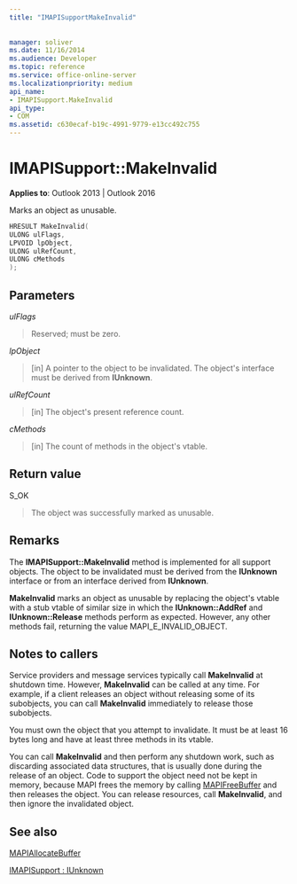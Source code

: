 ```yaml
---
title: "IMAPISupportMakeInvalid"
 
 
manager: soliver
ms.date: 11/16/2014
ms.audience: Developer
ms.topic: reference
ms.service: office-online-server
ms.localizationpriority: medium
api_name:
- IMAPISupport.MakeInvalid
api_type:
- COM
ms.assetid: c630ecaf-b19c-4991-9779-e13cc492c755
---
```


# IMAPISupport::MakeInvalid

  
  
**Applies to**: Outlook 2013 | Outlook 2016 
  
Marks an object as unusable.
  
```cpp
HRESULT MakeInvalid(
ULONG ulFlags,
LPVOID lpObject,
ULONG ulRefCount,
ULONG cMethods
);
```

## Parameters

 _ulFlags_
  
> Reserved; must be zero.
    
 _lpObject_
  
> [in] A pointer to the object to be invalidated. The object's interface must be derived from **IUnknown**.
    
 _ulRefCount_
  
> [in] The object's present reference count.
    
 _cMethods_
  
> [in] The count of methods in the object's vtable.
    
## Return value

S_OK 
  
> The object was successfully marked as unusable.
    
## Remarks

The **IMAPISupport::MakeInvalid** method is implemented for all support objects. The object to be invalidated must be derived from the **IUnknown** interface or from an interface derived from **IUnknown**.
  
 **MakeInvalid** marks an object as unusable by replacing the object's vtable with a stub vtable of similar size in which the **IUnknown::AddRef** and **IUnknown::Release** methods perform as expected. However, any other methods fail, returning the value MAPI_E_INVALID_OBJECT. 
  
## Notes to callers

Service providers and message services typically call **MakeInvalid** at shutdown time. However, **MakeInvalid** can be called at any time. For example, if a client releases an object without releasing some of its subobjects, you can call **MakeInvalid** immediately to release those subobjects. 
  
You must own the object that you attempt to invalidate. It must be at least 16 bytes long and have at least three methods in its vtable. 
  
You can call **MakeInvalid** and then perform any shutdown work, such as discarding associated data structures, that is usually done during the release of an object. Code to support the object need not be kept in memory, because MAPI frees the memory by calling [MAPIFreeBuffer](mapifreebuffer.md) and then releases the object. You can release resources, call **MakeInvalid**, and then ignore the invalidated object. 
  
## See also



[MAPIAllocateBuffer](mapiallocatebuffer.md)
  
[IMAPISupport : IUnknown](imapisupportiunknown.md)

